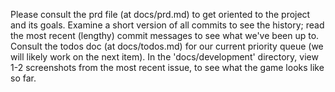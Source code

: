 Please consult the prd file (at docs/prd.md) to get oriented to the project and its goals. Examine a short version of all commits to see the history; read the most recent (lengthy) commit messages to see what we've been up to. Consult the todos doc (at docs/todos.md) for our current priority queue (we will likely work on the next item). In the 'docs/development' directory, view 1-2 screenshots from the most recent issue, to see what the game looks like so far.